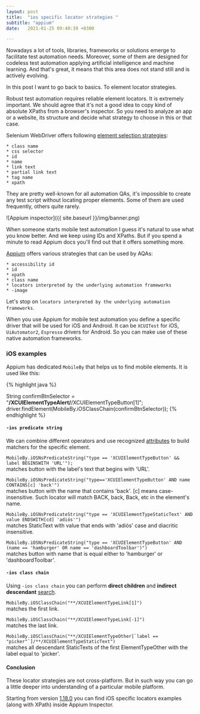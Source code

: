 ```yaml
---
layout: post
title:  "ios specific locator strategies "
subtitle: "appium"
date:   2021-01-25 09:40:39 +0300

---
```

Nowadays a lot of tools, libraries, frameworks or solutions emerge to facilitate test automation needs. 
Moreover, some of them are designed for codeless test automation applying artificial intelligence and machine learning.
And that's great, it means that this area does not stand still and is actively evolving.

In this post I want to go back to basics. To element locator strategies.

Robust test automation requires reliable element locators. It is extremely important. We should agree that it's not a good 
idea to copy kind of absolute XPaths from a browser's inspector. So you need to analyze an app or a website, its structure and 
decide what strategy to choose in this or that case.

Selenium WebDriver offers following [element selection strategies][element selection strategies]:

```
* class name	
* css selector
* id
* name
* link text
* partial link text
* tag name
* xpath
```

They are pretty well-known for all automation QAs, it's impossible to create any test script without locating proper elements. 
Some of them are used frequently, others quite rarely. 


![Appium inspector]({{ site.baseurl }}/img/banner.png)


When someone starts mobile test automation I guess it's natural to use what you know better. And we keep using IDs and XPaths.
But if you spend a minute to read Appium docs you'll find out that it offers something more.

[Appium][Appium] offers various strategies that can be used by AQAs:

```
* accessibility id
* id
* xpath
* class name
* locators interpreted by the underlying automation frameworks
* -image
```

Let's stop on ```locators interpreted by the underlying automation frameworks```.

When you use Appium for mobile test automation you define a specific driver that will be used for iOS and Android. 
It can be ```XCUITest``` for iOS, ```UiAutomator2```, ```Espresso``` drivers for Android. So you can make use of these 
native automation frameworks.

### iOS examples 

Appium has dedicated ```MobileBy``` that helps us to find mobile elements. It is used like this:

{% highlight java %}

String confirmBtnSelector = "**/XCUIElementTypeAlert/**/XCUIElementTypeButton[1]";
driver.findElement(MobileBy.iOSClassChain(confirmBtnSelector));
{% endhighlight %}  


#### ```-ios predicate string```

We can combine different operators and use recognized [attributes][attributes] to build matchers for the specific element.

```MobileBy.iOSNsPredicateString("type == 'XCUIElementTypeButton' && label BEGINSWITH 'URL'");```  
matches button with the label's text that begins with 'URL'.

```MobileBy.iOSNsPredicateString("type=='XCUIElementTypeButton' AND name CONTAINS[c] 'back'")```  
matches button with the name that contains 'back'. [c] means case-insensitive. Such locator will match BACK, back, Back, etc 
in the element's name.

```MobileBy.iOSNsPredicateString("type == 'XCUIElementTypeStaticText' AND value ENDSWITH[cd] 'adiós'")```  
matches StaticText with value that ends with 'adiós' case and diacritic insensitive.

```MobileBy.iOSNsPredicateString("type == 'XCUIElementTypeButton' AND (name == 'hamburger' OR name == 'dashboardToolbar')")```  
matches button with name that is equal either to 'hamburger' or 'dashboardToolbar'.


#### ```-ios class chain```

Using ```-ios class chain``` you can perform **direct children** and **indirect descendant** [search][search].

```MobileBy.iOSClassChain("**/XCUIElementTypeLink[1]")```  
matches the first link.

```MobileBy.iOSClassChain("**/XCUIElementTypeLink[-1]")```  
matches the last link.

```MobileBy.iOSClassChain("**/XCUIElementTypeOther[`label == "picker"`]/**/XCUIElementTypeStaticText")```  
matches all descendant StaticTexts of the first ElementTypeOther with the label equal to 'picker'.

#### Conclusion

These locator strategies are not cross-platform. But in such way you can go a little deeper into understanding of a particular mobile platform. 

Starting from version [1.18.0][1.18.0] you can find iOS specific locators examples (along with XPath) inside Appium Inspector.



[Appium]: https://appiumpro.com/editions/60-how-to-pick-the-right-locator-strategy
[element selection strategies]: https://www.selenium.dev/documentation/en/getting_started_with_webdriver/locating_elements/#element-selection-strategies
[attributes]: https://github.com/facebookarchive/WebDriverAgent/wiki/Predicate-Queries-Construction-Rules#available-attributes
[search]: https://github.com/facebookarchive/WebDriverAgent/wiki/Class-Chain-Queries-Construction-Rules
[1.18.0]: https://github.com/appium/appium-desktop/releases/tag/v1.18.0